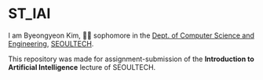 # ST_IAI
I am Byeongyeon Kim, :man_student: sophomore in the [Dept. of Computer Science and Engineering](https://computer.seoultech.ac.kr/), [SEOULTECH](https://www.seoultech.ac.kr/).

This repository was made for assignment-submission of the **Introduction to Artificial Intelligence** lecture of SEOULTECH.

